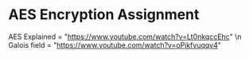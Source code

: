 ﻿# AES Encryption Assignment

AES Explained = "https://www.youtube.com/watch?v=Lt0nkqccEhc" \n
Galois field = "https://www.youtube.com/watch?v=oPjkfvuqqv4"
